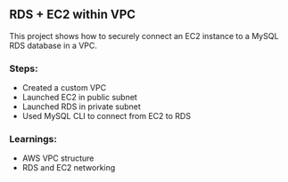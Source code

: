 ## RDS + EC2 within VPC

This project shows how to securely connect an EC2 instance to a MySQL RDS database in a VPC.

### Steps:
- Created a custom VPC
- Launched EC2 in public subnet
- Launched RDS in private subnet
- Used MySQL CLI to connect from EC2 to RDS

### Learnings:
- AWS VPC structure
- RDS and EC2 networking